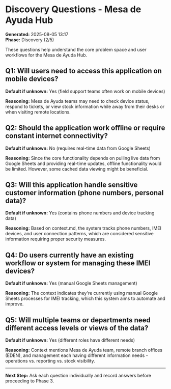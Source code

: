 # Discovery Questions - Mesa de Ayuda Hub

**Generated:** 2025-08-05 13:17  
**Phase:** Discovery (2/5)

These questions help understand the core problem space and user workflows for the Mesa de Ayuda Hub.

## Q1: Will users need to access this application on mobile devices?
**Default if unknown:** Yes (field support teams often work on mobile devices)

**Reasoning:** Mesa de Ayuda teams may need to check device status, respond to tickets, or view stock information while away from their desks or when visiting remote locations.

## Q2: Should the application work offline or require constant internet connectivity?
**Default if unknown:** No (requires real-time data from Google Sheets)

**Reasoning:** Since the core functionality depends on pulling live data from Google Sheets and providing real-time updates, offline functionality would be limited. However, some cached data viewing might be beneficial.

## Q3: Will this application handle sensitive customer information (phone numbers, personal data)?
**Default if unknown:** Yes (contains phone numbers and device tracking data)

**Reasoning:** Based on context.md, the system tracks phone numbers, IMEI devices, and user connection patterns, which are considered sensitive information requiring proper security measures.

## Q4: Do users currently have an existing workflow or system for managing these IMEI devices?
**Default if unknown:** Yes (manual Google Sheets management)

**Reasoning:** The context indicates they're currently using manual Google Sheets processes for IMEI tracking, which this system aims to automate and improve.

## Q5: Will multiple teams or departments need different access levels or views of the data?
**Default if unknown:** Yes (different roles have different needs)

**Reasoning:** Context mentions Mesa de Ayuda team, remote branch offices (EDEN), and management each having different information needs - operations vs. reporting vs. stock visibility.

---

**Next Step:** Ask each question individually and record answers before proceeding to Phase 3.
